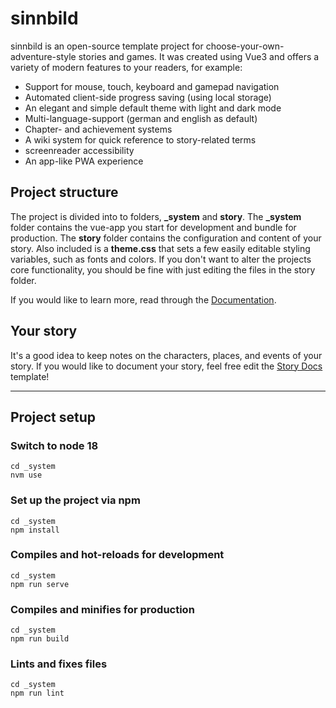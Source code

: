 # sinnbild

sinnbild is an open-source template project for choose-your-own-adventure-style stories and games.
It was created using Vue3 and offers a variety of modern features to your readers, for example:

- Support for mouse, touch, keyboard and gamepad navigation
- Automated client-side progress saving (using local storage)
- An elegant and simple default theme with light and dark mode
- Multi-language-support (german and english as default)
- Chapter- and achievement systems
- A wiki system for quick reference to story-related terms
- screenreader accessibility
- An app-like PWA experience

## Project structure

The project is divided into to folders, **_system** and **story**.
The **_system** folder contains the vue-app you start for development and bundle for production.
The **story** folder contains the configuration and content of your story. Also included is a **theme.css** that sets a few easily editable styling variables, such as fonts and colors. If you don't want to alter the projects core functionality, you should be fine with just editing the files in the story folder.

If you would like to learn more, read through the [Documentation](./docs/sinnbild/index.md).

## Your story

It's a good idea to keep notes on the characters, places, and events of your story. If you would like to document your story, feel free edit the [Story Docs](/docs/story/index.md) template!

___

## Project setup

### Switch to node 18
```
cd _system
nvm use
```

### Set up the project via npm
```
cd _system
npm install
```

### Compiles and hot-reloads for development
```
cd _system
npm run serve
```

### Compiles and minifies for production
```
cd _system
npm run build
```

### Lints and fixes files
```
cd _system
npm run lint
```